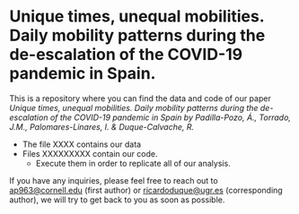 # Unique times, unequal mobilities. Daily mobility patterns during the de-escalation of the COVID-19 pandemic in Spain.

This is a repository where you can find the data and code of our paper *Unique times, unequal mobilities. Daily mobility patterns during the de-escalation of the COVID-19 pandemic in Spain by Padilla-Pozo, Á., Torrado, J.M., Palomares-Linares, I. & Duque-Calvache, R.*

* The file XXXX contains our data  
* Files XXXXXXXXX contain our code.
  *   Execute them in order to replicate all of our analysis.


If you have any inquiries, please feel free to reach out to ap963@cornell.edu (first author) or ricardoduque@ugr.es (corresponding author), we will try to get back to you as soon as possible.




